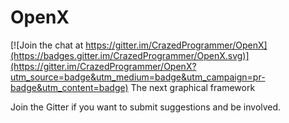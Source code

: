 # OpenX  

[![Join the chat at https://gitter.im/CrazedProgrammer/OpenX](https://badges.gitter.im/CrazedProgrammer/OpenX.svg)](https://gitter.im/CrazedProgrammer/OpenX?utm_source=badge&utm_medium=badge&utm_campaign=pr-badge&utm_content=badge)
The next graphical framework

Join the Gitter if you want to submit suggestions and be involved.
